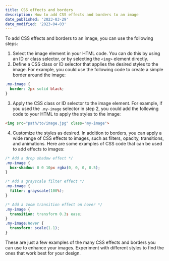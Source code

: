 ```yaml
---
title: CSS effects and borders
description: How to add CSS effects and borders to an image
date_published: '2023-03-29'
date_modified: '2023-04-03'
---
```


To add CSS effects and borders to an image, you can use the following steps: 
1. Select the image element in your HTML code. You can do this by using an ID or class selector, or by selecting the `<img>` element directly. 
2. Define a CSS class or ID selector that applies the desired styles to the image. For example, you could use the following code to create a simple border around the image:

```css
.my-image {
  border: 2px solid black;
}
```

 
3. Apply the CSS class or ID selector to the image element. For example, if you used the `.my-image` selector in step 2, you could add the following code to your HTML to apply the styles to the image:

```html
<img src="path/to/image.jpg" class="my-image">
```


4. Customize the styles as desired. In addition to borders, you can apply a wide range of CSS effects to images, such as filters, opacity, transitions, and animations. Here are some examples of CSS code that can be used to add effects to images:

```css
/* Add a drop shadow effect */
.my-image {
  box-shadow: 0 0 10px rgba(0, 0, 0, 0.5);
}

/* Add a grayscale filter effect */
.my-image {
  filter: grayscale(100%);
}

/* Add a zoom transition effect on hover */
.my-image {
  transition: transform 0.3s ease;
}
.my-image:hover {
  transform: scale(1.1);
}
```



These are just a few examples of the many CSS effects and borders you can use to enhance your images. Experiment with different styles to find the ones that work best for your design.
